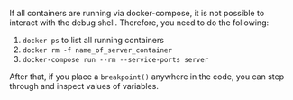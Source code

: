 If all containers are running via docker-compose, it is not possible to interact with the debug shell. Therefore, you need to do the following:
1. `docker ps` to list all running containers
2. `docker rm -f name_of_server_container`
3. `docker-compose run --rm --service-ports server`

After that, if you place a `breakpoint()` anywhere in the code, you can step through and inspect values of variables.